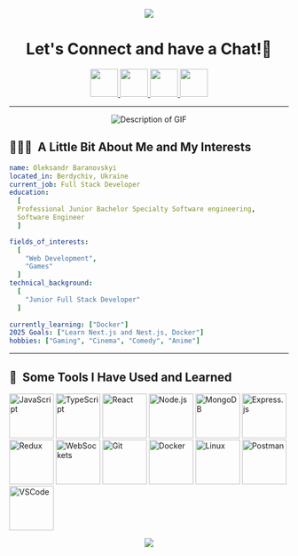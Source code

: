 <p align="center">
  <img src="https://capsule-render.vercel.app/api?type=waving&color=gradient&text=Hello!&height=100&section=header"/>
</p>

<h1 align="center">
  Let's Connect and have a Chat!💬
</h1>

<p align="center">


<a href="https://t.me/sudoArchMage">
  <img height="50" src="https://github.com/user-attachments/assets/9c8f4064-114f-444d-a6e6-7b5da976ab4e"/>
</a>
<a href="https://www.linkedin.com/in/kurlykqqq/">
  <img height="50" src="https://user-images.githubusercontent.com/46517096/166973395-19676cd8-f8ec-4abf-83ff-da8243505b82.png"/>
</a>

<a href="https://twitter.com/kurlykqqq">
  <img height="50" src="https://user-images.githubusercontent.com/46517096/166974271-91dfa250-d70b-4cb9-8707-f1bda1b708c3.png"/>
</a>
<a href="https://www.instagram.com/kurlykqqq/">
  <img height="50" src="https://user-images.githubusercontent.com/46517096/166974368-9798f39f-1f46-499c-b14e-81f0a3f83a06.png"/>
</a>
</p>

---
<p align="center" >
<img src="https://i.pinimg.com/originals/d5/6d/51/d56d51a1175fb838ee22e6ea336addad.gif" alt="Description of GIF" />

</p>

<h2> 👨🏻‍💻 &nbsp;A Little Bit About Me and My Interests</h2>

```yaml
name: Oleksandr Baranovskyi
located_in: Berdychiv, Ukraine
current_job: Full Stack Developer
education:
  [
  Professional Junior Bachelor Specialty Software engineering,
  Software Engineer
  ]

fields_of_interests:
  [
    "Web Development",
    "Games"
  ]
technical_background:
  [
    "Junior Full Stack Developer"
  ]
  
currently_learning: ["Docker"]
2025 Goals: ["Learn Next.js and Nest.js, Docker"]
hobbies: ["Gaming", "Cinema", "Comedy", "Anime"]
```
  
---  
  
<h2> 🚀 &nbsp;Some Tools I Have Used and Learned</h2>
<p align="left">


<img src="https://img.shields.io/badge/JavaScript-ES6%2B-yellow" alt="JavaScript" width="80" />
<img src="https://img.shields.io/badge/TypeScript-blue" alt="TypeScript" width="80" />
<img src="https://img.shields.io/badge/React-61DAFB?style=flat&logo=react&logoColor=black" alt="React" width="80" />
<img src="https://img.shields.io/badge/Node.js-339933?style=flat&logo=node.js&logoColor=white" alt="Node.js" width="80" />
<img src="https://img.shields.io/badge/MongoDB-47A248?style=flat&logo=mongodb&logoColor=white" alt="MongoDB" width="80" />
<img src="https://img.shields.io/badge/Express.js-000000?style=flat&logo=express&logoColor=white" alt="Express.js" width="80" />
<img src="https://img.shields.io/badge/Redux-764ABC?style=flat&logo=redux&logoColor=white" alt="Redux" width="80" />
<img src="https://img.shields.io/badge/WebSockets-000000?style=flat&logo=websockets&logoColor=white" alt="WebSockets" width="80" />
<img src="https://img.shields.io/badge/Git-F1502F?style=flat&logo=git&logoColor=white" alt="Git" width="80" />
<img src="https://img.shields.io/badge/Docker-2496ED?style=flat&logo=docker&logoColor=white" alt="Docker" width="80" />
<img src="https://img.shields.io/badge/Linux-FCC624?style=flat&logo=linux&logoColor=black" alt="Linux" width="80" />
<img src="https://img.shields.io/badge/Postman-FF6C37?style=flat&logo=postman&logoColor=white" alt="Postman" width="80" />
<img src="https://img.shields.io/badge/VS_Code-007ACC?style=flat&logo=visual-studio-code&logoColor=white" alt="VSCode" width="80" />

</p>

<p align="center">
  <img src="https://capsule-render.vercel.app/api?type=waving&color=gradient&height=100&section=footer"/>
</p>

